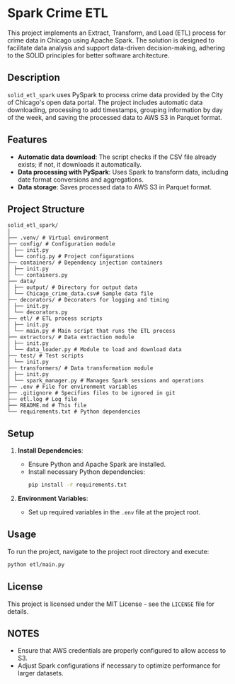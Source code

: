 # Spark Crime ETL

This project implements an Extract, Transform, and Load (ETL) process for crime data in Chicago using Apache Spark. The solution is designed to facilitate data analysis and support data-driven decision-making, adhering to the SOLID principles for better software architecture.

## Description

`solid_etl_spark` uses PySpark to process crime data provided by the City of Chicago's open data portal. The project includes automatic data downloading, processing to add timestamps, grouping information by day of the week, and saving the processed data to AWS S3 in Parquet format.

## Features

- **Automatic data download**: The script checks if the CSV file already exists; if not, it downloads it automatically.
- **Data processing with PySpark**: Uses Spark to transform data, including date format conversions and aggregations.
- **Data storage**: Saves processed data to AWS S3 in Parquet format.

## Project Structure

```
solid_etl_spark/
│
├── .venv/ # Virtual environment
├── config/ # Configuration module
│ ├── init.py
│ └── config.py # Project configurations
├── containers/ # Dependency injection containers
│ ├── init.py
│ └── containers.py
├── data/
│ ├── output/ # Directory for output data
│ └── Chicago_crime_data.csv# Sample data file
├── decorators/ # Decorators for logging and timing
│ ├── init.py
│ └── decorators.py
├── etl/ # ETL process scripts
│ ├── init.py
│ └── main.py # Main script that runs the ETL process
├── extractors/ # Data extraction module
│ ├── init.py
│ └── data_loader.py # Module to load and download data
├── test/ # Test scripts
│ └── init.py
├── transformers/ # Data transformation module
│ ├── init.py
│ └── spark_manager.py # Manages Spark sessions and operations
├── .env # File for environment variables
├── .gitignore # Specifies files to be ignored in git
├── etl.log # Log file
├── README.md # This file
└── requirements.txt # Python dependencies
```

## Setup

1. **Install Dependencies**:
   - Ensure Python and Apache Spark are installed.
   - Install necessary Python dependencies:
     ```bash
     pip install -r requirements.txt
     ```

2. **Environment Variables**:
   - Set up required variables in the `.env` file at the project root.

## Usage

To run the project, navigate to the project root directory and execute:

```bash
python etl/main.py
```

## License

This project is licensed under the MIT License - see the `LICENSE` file for details.

## NOTES

- Ensure that AWS credentials are properly configured to allow access to S3.
- Adjust Spark configurations if necessary to optimize performance for larger datasets.